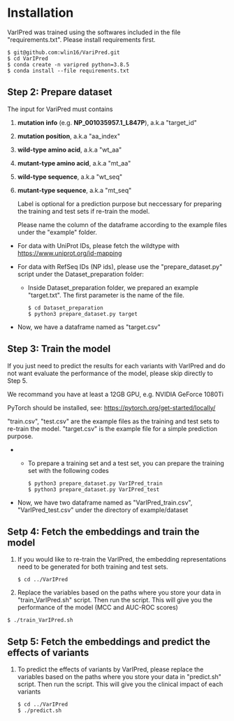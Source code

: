 # Installation

VarIPred was trained using the softwares included in the file "requirements.txt". Please install requirements first.

```shell
$ git@github.com:wlin16/VariPred.git
$ cd VarIPred
$ conda create -n varipred python=3.8.5
$ conda install --file requirements.txt

```

## Step 2: Prepare dataset

The input for VariPred must contains

1.  **mutation info** (e.g. **NP_001035957.1_L847P**), a.k.a "target_id"

2.  **mutation position**, a.k.a "aa_index"

3.  **wild-type amino acid**, a.k.a "wt_aa"

4.  **mutant-type amino acid**, a.k.a "mt_aa"

5.  **wild-type sequence**, a.k.a "wt_seq"

6.  **mutant-type sequence**, a.k.a "mt_seq"

    Label is optional for a prediction purpose but neccessary for preparing the training and test sets if re-train the model.

    Please name the column of the dataframe according to the example files under the "example" folder.

- For data with UniProt IDs, please fetch the wildtype with https://www.uniprot.org/id-mapping

- For data with RefSeq IDs (NP ids), please use the "prepare_dataset.py" script under the Dataset_preparation folder:

  - Inside Dataset_preparation folder, we prepared an example "target.txt". The first parameter is the name of the file.

    ```shell
    $ cd Dataset_preparation
    $ python3 prepare_dataset.py target
    ```

- Now, we have a dataframe named as "target.csv"

## Step 3: Train the model

If you just need to predict the results for each variants with VarIPred and do not want evaluate the performance of the model, please skip directly to Step 5.

We recommand you have at least a 12GB GPU, e.g. NVIDIA GeForce 1080Ti

PyTorch should be installed, see: https://pytorch.org/get-started/locally/

"train.csv", "test.csv" are the example files as the training and test sets to re-train the model. "target.csv" is the example file for a simple prediction purpose.

- - To prepare a training set and a test set, you can prepare the training set with the following codes

    ```shell
    $ python3 prepare_dataset.py VarIPred_train
    $ python3 prepare_dataset.py VarIPred_test
    ```

- Now, we have two dataframe named as "VarIPred_train.csv", "VarIPred_test.csv" under the directory of example/dataset

## Setp 4: Fetch the embeddings and train the model

1. If you would like to re-train the VarIPred, the embedding representations need to be generated for both training and test sets.

   ```shell
   $ cd ../VarIPred
   ```

2. Replace the variables based on the paths where you store your data in "train_VarIPred.sh" script. Then run the script. This will give you the performance of the model (MCC and AUC-ROC scores)

```shell
$ ./train_VarIPred.sh
```

## Setp 5: Fetch the embeddings and predict the effects of variants

1. To predict the effects of variants by VarIPred, please replace the variables based on the paths where you store your data in "predict.sh" script. Then run the script. This will give you the clinical impact of each variants

   ```shell
   $ cd ../VarIPred
   $ ./predict.sh
   ```
